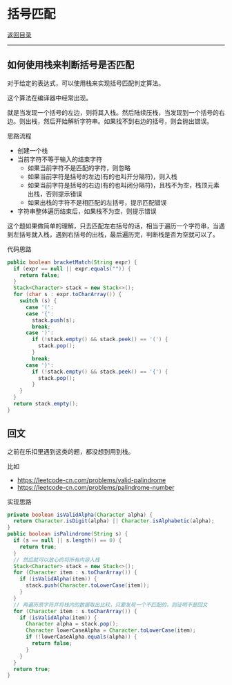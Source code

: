 # 括号匹配

[返回目录](../01-数据结构与算法.md)

---

## 如何使用栈来判断括号是否匹配

对于给定的表达式，可以使用栈来实现括号匹配判定算法。

这个算法在编译器中经常出现。

就是当发现一个括号的左边，则将其入栈。然后陆续压栈，当发现到一个括号的右边。则出栈，然后开始解析字符串。如果找不到右边的括号，则会抛出错误。

思路流程

- 创建一个栈
- 当前字符不等于输入的结束字符
  - 如果当前字符不是匹配的字符，则忽略
  - 如果当前字符是括号的左边(有的也叫开分隔符)，则入栈
  - 如果当前字符是括号的右边(有的也叫闭分隔符)，且栈不为空，栈顶元素出栈，否则提示错误
  - 如果出栈的字符不是相匹配的左括号，提示匹配错误
- 字符串整体遍历结束后，如果栈不为空，则提示错误

这个题如果做简单的理解，只去匹配左右括号的话，相当于遍历一个字符串，当遇到左括号就入栈，遇到右括号的出栈，最后遍历完，判断栈是否为空就可以了。

代码思路

```java
public boolean bracketMatch(String expr) {
  if (expr == null || expr.equals("")) {
    return false;
  }
  Stack<Character> stack = new Stack<>();
  for (char s : expr.toCharArray()) {
    switch (s) {
      case '(':
      case '{':
        stack.push(s);
        break;
      case ')':
        if (!stack.empty() && stack.peek() == '(') {
          stack.pop();
        }
        break;
      case '}':
        if (!stack.empty() && stack.peek() == '{') {
          stack.pop();
        }
    }
  }
  return stack.empty();
}
```

## 回文

之前在乐扣里遇到这类的题，都没想到用到栈。

比如

- https://leetcode-cn.com/problems/valid-palindrome
- https://leetcode-cn.com/problems/palindrome-number

实现思路

```java
private boolean isValidAlpha(Character alpha) {
  return Character.isDigit(alpha) || Character.isAlphabetic(alpha);
}
public boolean isPalindrome(String s) {
  if (s == null || s.length() == 0) {
    return true;
  }
  // 然后就可以放心的将所有内容入栈
  Stack<Character> stack = new Stack<>();
  for (Character item : s.toCharArray()) {
    if (isValidAlpha(item)) {
      stack.push(Character.toLowerCase(item));
    }
  }
  // 再遍历原字符并将栈内的数据取出比较，只要发现一个不匹配的，则证明不是回文
  for (Character item : s.toCharArray()) {
    if (isValidAlpha(item)) {
      Character alpha = stack.pop();
      Character lowerCaseAlpha = Character.toLowerCase(item);
      if (!lowerCaseAlpha.equals(alpha)) {
        return false;
      }
    }
  }
  return true;
}
```